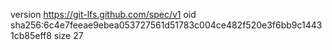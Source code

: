 version https://git-lfs.github.com/spec/v1
oid sha256:6c4e7feeae9ebea053727561d51783c004ce482f520e3f6bb9c14431cb85eff8
size 27
